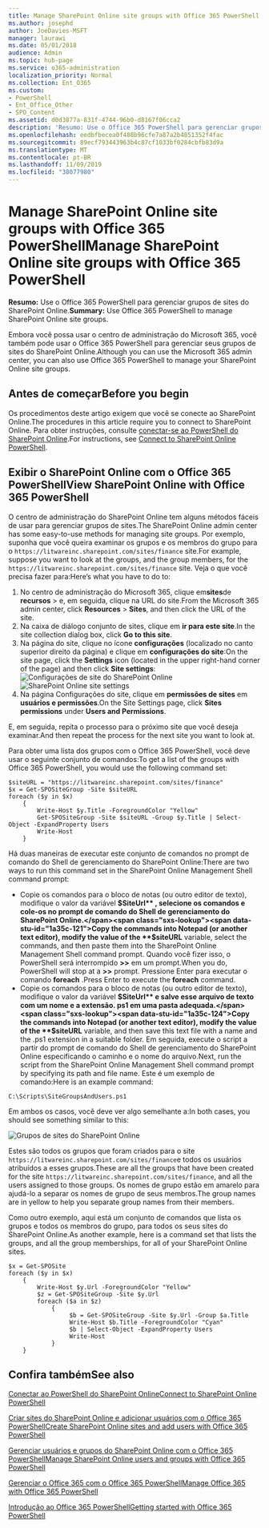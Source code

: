 ```yaml
---
title: Manage SharePoint Online site groups with Office 365 PowerShell
ms.author: josephd
author: JoeDavies-MSFT
manager: laurawi
ms.date: 05/01/2018
audience: Admin
ms.topic: hub-page
ms.service: o365-administration
localization_priority: Normal
ms.collection: Ent_O365
ms.custom:
- PowerShell
- Ent_Office_Other
- SPO_Content
ms.assetid: d0d3877a-831f-4744-96b0-d8167f06cca2
description: 'Resumo: Use o Office 365 PowerShell para gerenciar grupos de sites do SharePoint Online.'
ms.openlocfilehash: eedbfbecea0f488b96cfe7a87a2b4851352f4fac
ms.sourcegitcommit: 89ecf793443963b4c87cf1033bf0284cbfb83d9a
ms.translationtype: MT
ms.contentlocale: pt-BR
ms.lasthandoff: 11/09/2019
ms.locfileid: "38077980"
---
```

# <a name="manage-sharepoint-online-site-groups-with-office-365-powershell"></a><span data-ttu-id="1a35c-103">Manage SharePoint Online site groups with Office 365 PowerShell</span><span class="sxs-lookup"><span data-stu-id="1a35c-103">Manage SharePoint Online site groups with Office 365 PowerShell</span></span>

 <span data-ttu-id="1a35c-104">**Resumo:** Use o Office 365 PowerShell para gerenciar grupos de sites do SharePoint Online.</span><span class="sxs-lookup"><span data-stu-id="1a35c-104">**Summary:** Use Office 365 PowerShell to manage SharePoint Online site groups.</span></span>
  
<span data-ttu-id="1a35c-105">Embora você possa usar o centro de administração do Microsoft 365, você também pode usar o Office 365 PowerShell para gerenciar seus grupos de sites do SharePoint Online.</span><span class="sxs-lookup"><span data-stu-id="1a35c-105">Although you can use the Microsoft 365 admin center, you can also use Office 365 PowerShell to manage your SharePoint Online site groups.</span></span>

## <a name="before-you-begin"></a><span data-ttu-id="1a35c-106">Antes de começar</span><span class="sxs-lookup"><span data-stu-id="1a35c-106">Before you begin</span></span>

<span data-ttu-id="1a35c-107">Os procedimentos deste artigo exigem que você se conecte ao SharePoint Online.</span><span class="sxs-lookup"><span data-stu-id="1a35c-107">The procedures in this article require you to connect to SharePoint Online.</span></span> <span data-ttu-id="1a35c-108">Para obter instruções, consulte [conectar-se ao PowerShell do SharePoint Online](https://docs.microsoft.com/powershell/sharepoint/sharepoint-online/connect-sharepoint-online?view=sharepoint-ps).</span><span class="sxs-lookup"><span data-stu-id="1a35c-108">For instructions, see [Connect to SharePoint Online PowerShell](https://docs.microsoft.com/powershell/sharepoint/sharepoint-online/connect-sharepoint-online?view=sharepoint-ps).</span></span>

## <a name="view-sharepoint-online-with-office-365-powershell"></a><span data-ttu-id="1a35c-109">Exibir o SharePoint Online com o Office 365 PowerShell</span><span class="sxs-lookup"><span data-stu-id="1a35c-109">View SharePoint Online with Office 365 PowerShell</span></span>

<span data-ttu-id="1a35c-110">O centro de administração do SharePoint Online tem alguns métodos fáceis de usar para gerenciar grupos de sites.</span><span class="sxs-lookup"><span data-stu-id="1a35c-110">The SharePoint Online admin center has some easy-to-use methods for managing site groups.</span></span> <span data-ttu-id="1a35c-111">Por exemplo, suponha que você queira examinar os grupos e os membros do grupo para o `https://litwareinc.sharepoint.com/sites/finance` site.</span><span class="sxs-lookup"><span data-stu-id="1a35c-111">For example, suppose you want to look at the groups, and the group members, for the `https://litwareinc.sharepoint.com/sites/finance` site.</span></span> <span data-ttu-id="1a35c-112">Veja o que você precisa fazer para:</span><span class="sxs-lookup"><span data-stu-id="1a35c-112">Here’s what you have to do to:</span></span>

1. <span data-ttu-id="1a35c-113">No centro de administração do Microsoft 365, clique em**sites**de **recursos** > e, em seguida, clique na URL do site.</span><span class="sxs-lookup"><span data-stu-id="1a35c-113">From the Microsoft 365 admin center, click **Resources** > **Sites**, and then click the URL of the site.</span></span>
2. <span data-ttu-id="1a35c-114">Na caixa de diálogo conjunto de sites, clique em **ir para este site**.</span><span class="sxs-lookup"><span data-stu-id="1a35c-114">In the site collection dialog box, click **Go to this site**.</span></span>
3. <span data-ttu-id="1a35c-115">Na página do site, clique no ícone **configurações** (localizado no canto superior direito da página) e clique em **configurações do site**:</span><span class="sxs-lookup"><span data-stu-id="1a35c-115">On the site page, click the **Settings** icon (located in the upper right-hand corner of the page) and then click **Site settings**:</span></span><br/>
<span data-ttu-id="1a35c-116">![Configurações de site do SharePoint Online](media/spo-site-settings.png)</span><span class="sxs-lookup"><span data-stu-id="1a35c-116">![SharePoint Online site settings](media/spo-site-settings.png)</span></span><br/>
4. <span data-ttu-id="1a35c-117">Na página Configurações do site, clique em **permissões de sites** em **usuários e permissões**.</span><span class="sxs-lookup"><span data-stu-id="1a35c-117">On the Site Settings page, click **Sites permissions** under **Users and Permissions**.</span></span>

<span data-ttu-id="1a35c-118">E, em seguida, repita o processo para o próximo site que você deseja examinar.</span><span class="sxs-lookup"><span data-stu-id="1a35c-118">And then repeat the process for the next site you want to look at.</span></span>

<span data-ttu-id="1a35c-119">Para obter uma lista dos grupos com o Office 365 PowerShell, você deve usar o seguinte conjunto de comandos:</span><span class="sxs-lookup"><span data-stu-id="1a35c-119">To get a list of the groups with Office 365 PowerShell, you would use the following command set:</span></span>

```
$siteURL = "https://litwareinc.sharepoint.com/sites/finance"
$x = Get-SPOSiteGroup -Site $siteURL
foreach ($y in $x)
    {
        Write-Host $y.Title -ForegroundColor "Yellow"
        Get-SPOSiteGroup -Site $siteURL -Group $y.Title | Select-Object -ExpandProperty Users
        Write-Host
    }
```

<span data-ttu-id="1a35c-120">Há duas maneiras de executar este conjunto de comandos no prompt de comando do Shell de gerenciamento do SharePoint Online:</span><span class="sxs-lookup"><span data-stu-id="1a35c-120">There are two ways to run this command set in the SharePoint Online Management Shell command prompt:</span></span>

- <span data-ttu-id="1a35c-121">Copie os comandos para o bloco de notas (ou outro editor de texto), modifique o valor da variável **$SiteUrl** , selecione os comandos e cole-os no prompt de comando do Shell de gerenciamento do SharePoint Online.</span><span class="sxs-lookup"><span data-stu-id="1a35c-121">Copy the commands into Notepad (or another text editor), modify the value of the **$siteURL** variable, select the commands, and then paste them into the SharePoint Online Management Shell command prompt.</span></span> <span data-ttu-id="1a35c-122">Quando você fizer isso, o PowerShell será interrompido **>>** em um prompt.</span><span class="sxs-lookup"><span data-stu-id="1a35c-122">When you do, PowerShell will stop at a **>>** prompt.</span></span> <span data-ttu-id="1a35c-123">Pressione Enter para executar o comando **foreach** .</span><span class="sxs-lookup"><span data-stu-id="1a35c-123">Press Enter to execute the **foreach** command.</span></span><br/>
- <span data-ttu-id="1a35c-124">Copie os comandos para o bloco de notas (ou outro editor de texto), modifique o valor da variável **$SiteUrl** e salve esse arquivo de texto com um nome e a extensão. ps1 em uma pasta adequada.</span><span class="sxs-lookup"><span data-stu-id="1a35c-124">Copy the commands into Notepad (or another text editor), modify the value of the **$siteURL** variable, and then save this text file with a name and the .ps1 extension in a suitable folder.</span></span> <span data-ttu-id="1a35c-125">Em seguida, execute o script a partir do prompt de comando do Shell de gerenciamento do SharePoint Online especificando o caminho e o nome do arquivo.</span><span class="sxs-lookup"><span data-stu-id="1a35c-125">Next, run the script from the SharePoint Online Management Shell command prompt by specifying its path and file name.</span></span> <span data-ttu-id="1a35c-126">Este é um exemplo de comando:</span><span class="sxs-lookup"><span data-stu-id="1a35c-126">Here is an example command:</span></span>

```
C:\Scripts\SiteGroupsAndUsers.ps1
```

<span data-ttu-id="1a35c-127">Em ambos os casos, você deve ver algo semelhante a:</span><span class="sxs-lookup"><span data-stu-id="1a35c-127">In both cases, you should see something similar to this:</span></span>

![Grupos de sites do SharePoint Online](media/SPO-site-groups.png)

<span data-ttu-id="1a35c-129">Estes são todos os grupos que foram criados para o site `https://litwareinc.sharepoint.com/sites/finance`e todos os usuários atribuídos a esses grupos.</span><span class="sxs-lookup"><span data-stu-id="1a35c-129">These are all the groups that have been created for the site `https://litwareinc.sharepoint.com/sites/finance`, and all the users assigned to those groups.</span></span> <span data-ttu-id="1a35c-130">Os nomes de grupo estão em amarelo para ajudá-lo a separar os nomes de grupo de seus membros.</span><span class="sxs-lookup"><span data-stu-id="1a35c-130">The group names are in yellow to help you separate group names from their members.</span></span>

<span data-ttu-id="1a35c-131">Como outro exemplo, aqui está um conjunto de comandos que lista os grupos e todos os membros do grupo, para todos os seus sites do SharePoint Online.</span><span class="sxs-lookup"><span data-stu-id="1a35c-131">As another example, here is a command set that lists the groups, and all the group memberships, for all of your SharePoint Online sites.</span></span>

```
$x = Get-SPOSite
foreach ($y in $x)
    {
        Write-Host $y.Url -ForegroundColor "Yellow"
        $z = Get-SPOSiteGroup -Site $y.Url
        foreach ($a in $z)
            {
                 $b = Get-SPOSiteGroup -Site $y.Url -Group $a.Title 
                 Write-Host $b.Title -ForegroundColor "Cyan"
                 $b | Select-Object -ExpandProperty Users
                 Write-Host
            }
    }
```
    
## <a name="see-also"></a><span data-ttu-id="1a35c-132">Confira também</span><span class="sxs-lookup"><span data-stu-id="1a35c-132">See also</span></span>

[<span data-ttu-id="1a35c-133">Conectar ao PowerShell do SharePoint Online</span><span class="sxs-lookup"><span data-stu-id="1a35c-133">Connect to SharePoint Online PowerShell</span></span>](https://docs.microsoft.com/powershell/sharepoint/sharepoint-online/connect-sharepoint-online?view=sharepoint-ps)

[<span data-ttu-id="1a35c-134">Criar sites do SharePoint Online e adicionar usuários com o Office 365 PowerShell</span><span class="sxs-lookup"><span data-stu-id="1a35c-134">Create SharePoint Online sites and add users with Office 365 PowerShell</span></span>](create-sharepoint-sites-and-add-users-with-powershell.md)

[<span data-ttu-id="1a35c-135">Gerenciar usuários e grupos do SharePoint Online com o Office 365 PowerShell</span><span class="sxs-lookup"><span data-stu-id="1a35c-135">Manage SharePoint Online users and groups with Office 365 PowerShell</span></span>](manage-sharepoint-users-and-groups-with-powershell.md)

[<span data-ttu-id="1a35c-136">Gerenciar o Office 365 com o Office 365 PowerShell</span><span class="sxs-lookup"><span data-stu-id="1a35c-136">Manage Office 365 with Office 365 PowerShell</span></span>](manage-office-365-with-office-365-powershell.md)
  
[<span data-ttu-id="1a35c-137">Introdução ao Office 365 PowerShell</span><span class="sxs-lookup"><span data-stu-id="1a35c-137">Getting started with Office 365 PowerShell</span></span>](getting-started-with-office-365-powershell.md)

